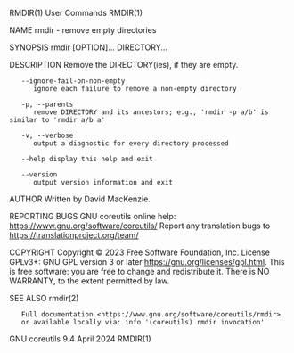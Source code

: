 RMDIR(1)								 User Commands								      RMDIR(1)

NAME
       rmdir - remove empty directories

SYNOPSIS
       rmdir [OPTION]... DIRECTORY...

DESCRIPTION
       Remove the DIRECTORY(ies), if they are empty.

       --ignore-fail-on-non-empty
	      ignore each failure to remove a non-empty directory

       -p, --parents
	      remove DIRECTORY and its ancestors; e.g., 'rmdir -p a/b' is similar to 'rmdir a/b a'

       -v, --verbose
	      output a diagnostic for every directory processed

       --help display this help and exit

       --version
	      output version information and exit

AUTHOR
       Written by David MacKenzie.

REPORTING BUGS
       GNU coreutils online help: <https://www.gnu.org/software/coreutils/>
       Report any translation bugs to <https://translationproject.org/team/>

COPYRIGHT
       Copyright © 2023 Free Software Foundation, Inc.	License GPLv3+: GNU GPL version 3 or later <https://gnu.org/licenses/gpl.html>.
       This is free software: you are free to change and redistribute it.  There is NO WARRANTY, to the extent permitted by law.

SEE ALSO
       rmdir(2)

       Full documentation <https://www.gnu.org/software/coreutils/rmdir>
       or available locally via: info '(coreutils) rmdir invocation'

GNU coreutils 9.4							  April 2024								      RMDIR(1)
